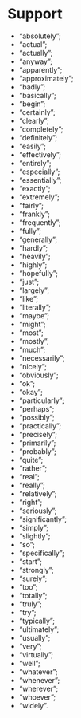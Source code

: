 # Support

*   “absolutely”;
*   “actual”;
*   “actually”;
*   “anyway”;
*   “apparently”;
*   “approximately”;
*   “badly”;
*   “basically”;
*   “begin”;
*   “certainly”;
*   “clearly”;
*   “completely”;
*   “definitely”;
*   “easily”;
*   “effectively”;
*   “entirely”;
*   “especially”;
*   “essentially”;
*   “exactly”;
*   “extremely”;
*   “fairly”;
*   “frankly”;
*   “frequently”;
*   “fully”;
*   “generally”;
*   “hardly”;
*   “heavily”;
*   “highly”;
*   “hopefully”;
*   “just”;
*   “largely”;
*   “like”;
*   “literally”;
*   “maybe”;
*   “might”;
*   “most”;
*   “mostly”;
*   “much”;
*   “necessarily”;
*   “nicely”;
*   “obviously”;
*   “ok”;
*   “okay”;
*   “particularly”;
*   “perhaps”;
*   “possibly”;
*   “practically”;
*   “precisely”;
*   “primarily”;
*   “probably”;
*   “quite”;
*   “rather”;
*   “real”;
*   “really”;
*   “relatively”;
*   “right”;
*   “seriously”;
*   “significantly”;
*   “simply”;
*   “slightly”;
*   “so”;
*   “specifically”;
*   “start”;
*   “strongly”;
*   “surely”;
*   “too”;
*   “totally”;
*   “truly”;
*   “try”;
*   “typically”;
*   “ultimately”;
*   “usually”;
*   “very”;
*   “virtually”;
*   “well”;
*   “whatever”;
*   “whenever”;
*   “wherever”;
*   “whoever”;
*   “widely”.

